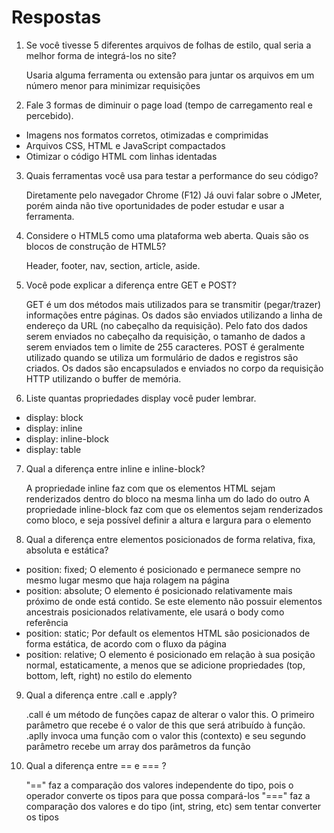 # Respostas

1) Se você tivesse 5 diferentes arquivos de folhas de estilo, qual seria a melhor forma de integrá-los no site?

	Usaria alguma ferramenta ou extensão para juntar os arquivos em um número menor para minimizar requisições

2) Fale 3 formas de diminuir o page load (tempo de carregamento real e percebido).

 - Imagens nos formatos corretos, otimizadas e comprimidas
 - Arquivos CSS, HTML e JavaScript compactados
 - Otimizar o código HTML com linhas identadas

3) Quais ferramentas você usa para testar a performance do seu código?

	Diretamente pelo navegador Chrome (F12)
	Já ouvi falar sobre o JMeter, porém ainda não tive oportunidades de poder estudar e usar a ferramenta.

4) Considere o HTML5 como uma plataforma web aberta. Quais são os blocos de construção de HTML5?

	Header, footer, nav, section, article, aside.

5) Você pode explicar a diferença entre GET e POST?

	GET é um dos métodos mais utilizados para se transmitir (pegar/trazer) informações entre páginas. Os dados são enviados utilizando a linha de endereço da URL (no cabeçalho da requisição). Pelo fato dos dados serem enviados no cabeçalho da requisição, o tamanho de dados a serem enviados tem o limite de 255 caracteres.
	POST é geralmente utilizado quando se utiliza um formulário de dados e registros são criados. Os dados são encapsulados e enviados no corpo da requisição HTTP utilizando o buffer de memória.

6) Liste quantas propriedades display você puder lembrar.

 - display: block
 - display: inline
 - display: inline-block
 - display: table

7) Qual a diferença entre inline e inline-block?

	A propriedade inline faz com que os elementos HTML sejam renderizados dentro do bloco na mesma linha um do lado do outro
 	A propriedade inline-block faz com que os elementos sejam renderizados como bloco, e seja possível definir a altura e largura para o elemento

8) Qual a diferença entre elementos posicionados de forma relativa, fixa, absoluta e estática?

 - position: fixed;
 	O elemento é posicionado e permanece sempre no mesmo lugar mesmo que haja rolagem na página
 - position: absolute;
 	O elemento é posicionado relativamente mais próximo de onde está contido. Se este elemento não possuir elementos ancestrais posicionados relativamente, ele usará o body como referência
 - position: static;
 	Por default os elementos HTML são posicionados de forma estática, de acordo com o fluxo da página
 - position: relative;
 	O elemento é posicionado em relação à sua posição normal, estaticamente, a menos que se adicione propriedades (top, bottom, left, right) no estilo do elemento

9) Qual a diferença entre .call e .apply?

	.call é um método de funções capaz de alterar o valor this. O primeiro parâmetro que recebe é o valor de this que será atribuído à função.
	.aplly invoca uma função com o valor this (contexto) e seu segundo parâmetro recebe um array dos parâmetros da função

10) Qual a diferença entre == e === ?

	"==" faz a comparação dos valores independente do tipo, pois o operador converte os tipos para que possa compará-los
	"===" faz a comparação dos valores e do tipo (int, string, etc) sem tentar converter os tipos